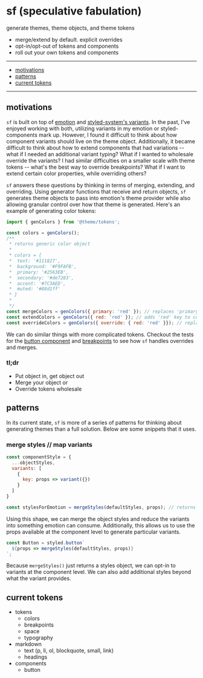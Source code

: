 # sf (speculative fabulation)

generate themes, theme objects, and theme tokens

- merge/extend by default. explicit overrides
- opt-in/opt-out of tokens and components
- roll out your own tokens and components

---

- [motivations](#motivations)
- [patterns](#patterns)
- [current tokens](#current-tokens)

---

## motivations

`sf` is built on top of [emotion](https://emotion.sh/docs/introduction) and [styled-system's variants](https://styled-system.com/variants/). In the past, I've enjoyed working with both, utilizing variants in my emotion or styled-components mark up. However, I found it difficult to think about how component variants should live on the theme object. Additionally, it became difficult to think about how to extend components that had variations -- what if I needed an additional variant typing? What if I wanted to wholesale override the variants? I had similar difficulties on a smaller scale with theme tokens -- what's the best way to override breakpoints? What if I want to extend certain color properties, while overriding others?

`sf` answers these questions by thinking in terms of merging, extending, and overriding. Using generator functions that receive and return objects, `sf` generates theme objects to pass into emotion's theme provider while also allowing granular control over how that theme is generated. Here's an example of generating color tokens:

```js
import { genColors } from '@theme/tokens';

const colors = genColors();
/**
 * returns generic color object
 * 
 * colors = { 
 *  text: '#111827',
 *  background: '#F9FAFB',
 *  primary: '#2563EB',
 *  secondary: '#de7283',
 *  accent: '#7C3AED',
 *  muted: '#88d1ff'
 * }
 * 
 */
const mergeColors = genColors({ primary: 'red' }); // replaces 'primary' key in colors object
const extendColors = genColors({ red: 'red' }); // adds 'red' key to colors object
const overrideColors = genColors({ override: { red: 'red' }}); // replaces color object with override object
```

We can do similar things with more complicated tokens. Checkout the tests for the [button component](src/theme/components/button/button.test.js) and [breakpoints](src/theme/tokens/breakpoints/breakpoints.test.js) to see how `sf` handles overrides and merges.

### tl;dr

- Put object in, get object out
- Merge your object or
- Override tokens wholesale

## patterns

In its current state, `sf` is more of a series of patterns for thinking about generating themes than a full solution. Below are some snippets that it uses.

### merge styles // map variants

```js
const componentStyle = {
  ...objectStyles,
  variants: [
    {
      key: props => variant({})
    }
  ]
}

const stylesForEmotion = mergeStyles(defaultStyles, props); // returns objectStyles
```

Using this shape, we can merge the object styles and reduce the variants into something emotion can consume. Additionally, this allows us to use the props available at the component level to generate particular variants.

```js
const Button = styled.button`
  ${props => mergeStyles(defaultStyles, props)}
`;
```

Because `mergeStyles()` just returns a styles object, we can opt-in to variants at the component level. We can also add additional styles beyond what the variant provides.

## current tokens

- tokens
  - colors
  - breakpoints
  - space
  - typography
- markdown
  - text (p, li, ol, blockquote, small, link)
  - headings
- components
  - button

